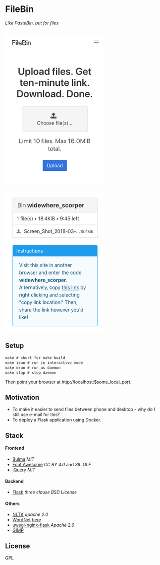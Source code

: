 # FileBin

*Like PasteBin, but for files*

![main](screenshots/main.png?raw=true)
---
![main](screenshots/bin.png?raw=true)

## Setup

```
make # short for make build
make irun # run in interactive mode
make drun # run as daemon
make stop # stop daemon
```

Then point your browser at http://localhost:$some_local_port.

## Motivation

- To make it easier to send files between phone and desktop - why do I still use e-mail for this?
- To deploy a Flask application using Docker.

## Stack

#### Frontend

- [Bulma](https://bulma.io/) _MIT_
- [Font Awesome](https://fontawesome.com/v4.7.0/) _CC BY 4.0_ and _SIL OLF_
- [jQuery](https://jquery.com/) _MIT_

#### Backend

- [Flask](http://flask.pocoo.org/) _three clause BSD License_

#### Others

- [NLTK](https://www.nltk.org/) _apache 2.0_
- [WordNet](https://wordnet.princeton.edu/) _[here](https://wordnet.princeton.edu/license-and-commercial-use)_
- [uwsgi-nginx-flask](https://github.com/tiangolo/uwsgi-nginx-flask-docker]) _Apache 2.0_
- [GIMP](https://www.gimp.org/)

## License

GPL
